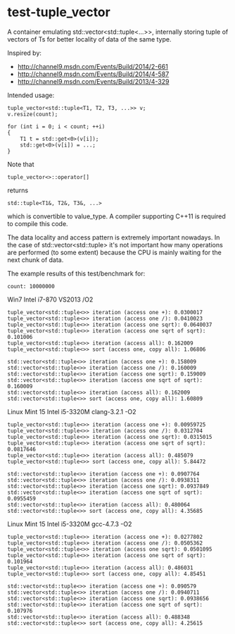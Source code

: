 test-tuple_vector
=================

A container emulating std::vector&lt;std::tuple&lt;...>>, internally storing tuple of vectors of Ts for better locality of data of the same type.

Inspired by:
 - http://channel9.msdn.com/Events/Build/2014/2-661
 - http://channel9.msdn.com/Events/Build/2014/4-587
 - http://channel9.msdn.com/Events/Build/2013/4-329

Intended usage:

    tuple_vector<std::tuple<T1, T2, T3, ...>> v;
    v.resize(count);

    for (int i = 0; i < count; ++i)
    {
        T1 t = std::get<0>(v[i]);
        std::get<0>(v[i]) = ...;
    }
    
Note that

    tuple_vector<>::operator[]

returns

    std::tuple<T1&, T2&, T3&, ...>
    
which is convertible to value_type. A compiler supporting C++11 is required to compile this code.

The data locality and access pattern is extremely important nowadays. In the case of std::vector&lt;std::tuple> it's not important how many operations are performed (to some extent) because the CPU is mainly waiting for the next chunk of data.

The example results of this test/benchmark for:

    count: 10000000

Win7 Intel i7-870 VS2013 /O2
    
    tuple_vector<std::tuple<>> iteration (access one +): 0.0300017
    tuple_vector<std::tuple<>> iteration (access one /): 0.0410023
    tuple_vector<std::tuple<>> iteration (access one sqrt): 0.0640037
    tuple_vector<std::tuple<>> iteration (access one sqrt of sqrt): 0.101006
    tuple_vector<std::tuple<>> iteration (access all): 0.162009
    tuple_vector<std::tuple<>> sort (access one, copy all): 1.06806
    
    std::vector<std::tuple<>> iteration (access one +): 0.158009
    std::vector<std::tuple<>> iteration (access one /): 0.160009
    std::vector<std::tuple<>> iteration (access one sqrt): 0.159009
    std::vector<std::tuple<>> iteration (access one sqrt of sqrt): 0.160009
    std::vector<std::tuple<>> iteration (access all): 0.162009
    std::vector<std::tuple<>> sort (access one, copy all): 1.60809
    
Linux Mint 15 Intel i5-3320M clang-3.2.1 -O2

    tuple_vector<std::tuple<>> iteration (access one +): 0.00959725
    tuple_vector<std::tuple<>> iteration (access one /): 0.0312704
    tuple_vector<std::tuple<>> iteration (access one sqrt): 0.0315015
    tuple_vector<std::tuple<>> iteration (access one sqrt of sqrt): 0.0817646
    tuple_vector<std::tuple<>> iteration (access all): 0.485079
    tuple_vector<std::tuple<>> sort (access one, copy all): 5.84472

    std::vector<std::tuple<>> iteration (access one +): 0.0907764
    std::vector<std::tuple<>> iteration (access one /): 0.0938311
    std::vector<std::tuple<>> iteration (access one sqrt): 0.0937849
    std::vector<std::tuple<>> iteration (access one sqrt of sqrt): 0.0955459
    std::vector<std::tuple<>> iteration (access all): 0.480064
    std::vector<std::tuple<>> sort (access one, copy all): 4.35685

Linux Mint 15 Intel i5-3320M gcc-4.7.3 -O2

    tuple_vector<std::tuple<>> iteration (access one +): 0.0277802
    tuple_vector<std::tuple<>> iteration (access one /): 0.0505362
    tuple_vector<std::tuple<>> iteration (access one sqrt): 0.0501095
    tuple_vector<std::tuple<>> iteration (access one sqrt of sqrt): 0.101964
    tuple_vector<std::tuple<>> iteration (access all): 0.486031
    tuple_vector<std::tuple<>> sort (access one, copy all): 4.85451
    
    std::vector<std::tuple<>> iteration (access one +): 0.090579
    std::vector<std::tuple<>> iteration (access one /): 0.0940711
    std::vector<std::tuple<>> iteration (access one sqrt): 0.0938656
    std::vector<std::tuple<>> iteration (access one sqrt of sqrt): 0.107976
    std::vector<std::tuple<>> iteration (access all): 0.488348
    std::vector<std::tuple<>> sort (access one, copy all): 4.25615
